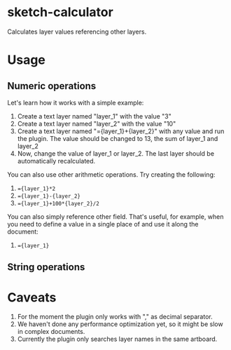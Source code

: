# sketch-calculator
Calculates layer values referencing other layers.

# Usage

## Numeric operations

Let's learn how it works with a simple example:
1. Create a text layer named "layer_1" with the value "3"
2. Create a text layer named "layer_2" with the value "10"
3. Create a text layer named "={layer_1}+{layer_2}" with any value and run the plugin. The value should be changed to 13, the sum of layer_1 and layer_2
4. Now, change the value of layer_1 or layer_2. The last layer should be automatically recalculated.

You can also use other arithmetic operations. Try creating the following:
1. `={layer_1}*2`
2. `={layer_1}-{layer_2}`
3. `={layer_1}+100*{layer_2}/2`

You can also simply reference other field. That's useful, for example, when you need to define a value in a single place of and use it along the document:
1. `={layer_1}`

## String operations

# Caveats

1. For the moment the plugin only works with "," as decimal separator.
2. We haven't done any performance optimization yet, so it might be slow in complex documents.
3. Currently the plugin only searches layer names in the same artboard.
